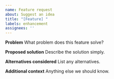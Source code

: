 ```yaml
---
name: Feature request
about: Suggest an idea
title: "[Feature] "
labels: enhancement
assignees: ''
---
```


**Problem**
What problem does this feature solve?

**Proposed solution**
Describe the solution simply.

**Alternatives considered**
List any alternatives.

**Additional context**
Anything else we should know.

